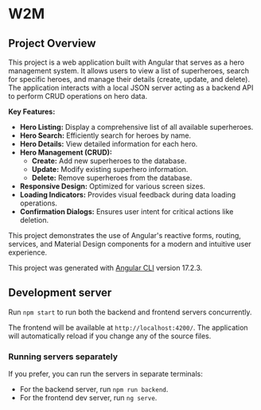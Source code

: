 # W2M

## Project Overview

This project is a web application built with Angular that serves as a hero management system. It allows users to view a list of superheroes, search for specific heroes, and manage their details (create, update, and delete). The application interacts with a local JSON server acting as a backend API to perform CRUD operations on hero data.

**Key Features:**

- **Hero Listing:** Display a comprehensive list of all available superheroes.
- **Hero Search:** Efficiently search for heroes by name.
- **Hero Details:** View detailed information for each hero.
- **Hero Management (CRUD):**
  - **Create:** Add new superheroes to the database.
  - **Update:** Modify existing superhero information.
  - **Delete:** Remove superheroes from the database.
- **Responsive Design:** Optimized for various screen sizes.
- **Loading Indicators:** Provides visual feedback during data loading operations.
- **Confirmation Dialogs:** Ensures user intent for critical actions like deletion.

This project demonstrates the use of Angular's reactive forms, routing, services, and Material Design components for a modern and intuitive user experience.

This project was generated with [Angular CLI](https://github.com/angular/angular-cli) version 17.2.3.

## Development server

Run `npm start` to run both the backend and frontend servers concurrently.

The frontend will be available at `http://localhost:4200/`. The application will automatically reload if you change any of the source files.

### Running servers separately

If you prefer, you can run the servers in separate terminals:

- For the backend server, run `npm run backend`.
- For the frontend dev server, run `ng serve`.
